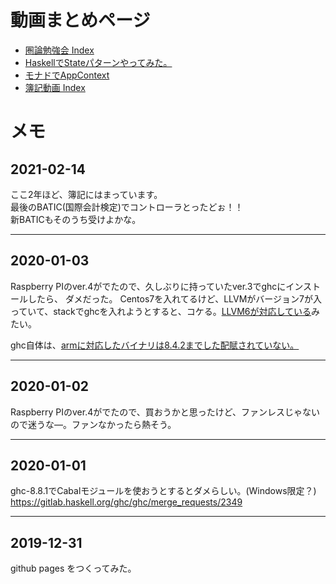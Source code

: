 # 動画まとめページ
+ [圏論勉強会 Index](https://github.com/lambda-tuber/category-index)
+ [HaskellでStateパターンやってみた。](https://github.com/lambda-tuber/hs-state-pattern)
+ [モナドでAppContext](https://github.com/lambda-tuber/hs-app-context)
+ [簿記動画 Index](https://lambda-tuber.github.io/boki)

# メモ
## 2021-02-14
ここ2年ほど、簿記にはまっています。  
最後のBATIC(国際会計検定)でコントローラとったどぉ！！  
新BATICもそのうち受けよかな。

---

## 2020-01-03
Raspberry PIのver.4がでたので、久しぶりに持っていたver.3でghcにインストールしたら、
ダメだった。
Centos7を入れてるけど、LLVMがバージョン7が入っていて、stackでghcを入れようとすると、コケる。[LLVM6が対応している](https://gitlab.haskell.org/ghc/ghc/wikis/commentary/compiler/backends/llvm/installing#llvm-support)みたい。

ghc自体は、[armに対応したバイナリは8.4.2までした配賦されていない。](https://www.reddit.com/r/haskell/comments/c1rk8w/whats_the_story_with_ghc_on_arm/)

---

## 2020-01-02
Raspberry PIのver.4がでたので、買おうかと思ったけど、ファンレスじゃないので迷うな―。ファンなかったら熱そう。

---

## 2020-01-01
ghc-8.8.1でCabalモジュールを使おうとするとダメらしい。(Windows限定？)
https://gitlab.haskell.org/ghc/ghc/merge_requests/2349

---

## 2019-12-31
github pages をつくってみた。

